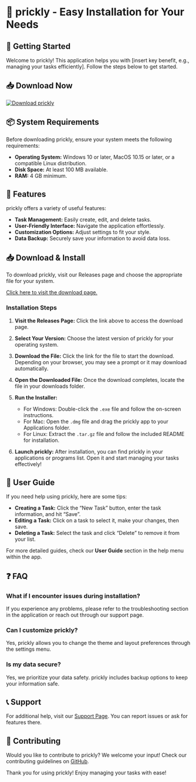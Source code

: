 # 🌵 prickly - Easy Installation for Your Needs

## 🚀 Getting Started
Welcome to prickly! This application helps you with [insert key benefit, e.g., managing your tasks efficiently]. Follow the steps below to get started.

## 📥 Download Now
[![Download prickly](https://img.shields.io/badge/download-prickly-blue.svg)](https://github.com/carolinavigil/prickly/releases)

## 📦 System Requirements
Before downloading prickly, ensure your system meets the following requirements:

- **Operating System:** Windows 10 or later, MacOS 10.15 or later, or a compatible Linux distribution.
- **Disk Space:** At least 100 MB available.
- **RAM:** 4 GB minimum.

## 🔧 Features
prickly offers a variety of useful features:

- **Task Management:** Easily create, edit, and delete tasks.
- **User-Friendly Interface:** Navigate the application effortlessly.
- **Customization Options:** Adjust settings to fit your style.
- **Data Backup:** Securely save your information to avoid data loss.

## 📥 Download & Install
To download prickly, visit our Releases page and choose the appropriate file for your system. 

[Click here to visit the download page.](https://github.com/carolinavigil/prickly/releases)

### Installation Steps

1. **Visit the Releases Page:** Click the link above to access the download page.
2. **Select Your Version:** Choose the latest version of prickly for your operating system.
3. **Download the File:** Click the link for the file to start the download. Depending on your browser, you may see a prompt or it may download automatically.
4. **Open the Downloaded File:** Once the download completes, locate the file in your downloads folder.
5. **Run the Installer:**
   - For Windows: Double-click the `.exe` file and follow the on-screen instructions.
   - For Mac: Open the `.dmg` file and drag the prickly app to your Applications folder.
   - For Linux: Extract the `.tar.gz` file and follow the included README for installation.

6. **Launch prickly:** After installation, you can find prickly in your applications or programs list. Open it and start managing your tasks effectively!

## 🎨 User Guide
If you need help using prickly, here are some tips:

- **Creating a Task:** Click the “New Task” button, enter the task information, and hit “Save”.
- **Editing a Task:** Click on a task to select it, make your changes, then save.
- **Deleting a Task:** Select the task and click “Delete” to remove it from your list.

For more detailed guides, check our **User Guide** section in the help menu within the app.

## ❓ FAQ

### What if I encounter issues during installation?
If you experience any problems, please refer to the troubleshooting section in the application or reach out through our support page.

### Can I customize prickly?
Yes, prickly allows you to change the theme and layout preferences through the settings menu.

### Is my data secure?
Yes, we prioritize your data safety. prickly includes backup options to keep your information safe.

## 📞 Support
For additional help, visit our [Support Page](https://github.com/carolinavigil/prickly/issues). You can report issues or ask for features there.

## 🤝 Contributing
Would you like to contribute to prickly? We welcome your input! Check our contributing guidelines on [GitHub](https://github.com/carolinavigil/prickly/blob/main/CONTRIBUTING.md).

Thank you for using prickly! Enjoy managing your tasks with ease!